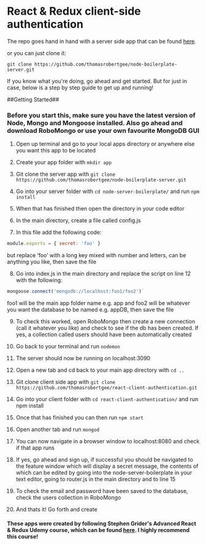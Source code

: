 # React & Redux client-side authentication

The repo goes hand in hand with a server side app that can be found [here](https://github.com/thomasrobertgee/node-boilerplate-server.git).

or you can just clone it:

`git clone https://github.com/thomasrobertgee/node-boilerplate-server.git`

If you know what you're doing, go ahead and get started. But for just in case, below is a step by step guide to get up and running!


##Getting Started##

### Before you start this, make sure you have the latest version of Node, Mongo and Mongoose installed. Also go ahead and download RoboMongo or use your own favourite MongoDB GUI

1. Open up terminal and go to your local apps directory or anywhere else you want this app to be located

2. Create your app folder with `mkdir app`

3. Git clone the server app with `git clone https://github.com/thomasrobertgee/node-boilerplate-server.git`

4. Go into your server folder with `cd node-server-boilerplate/` and run `npm install`

5. When that has finished then open the directory in your code editor

6. In the main directory, create a file called config.js

7. In this file add the following code: 
```javascript
module.exports = { secret: 'foo' }
```
but replace ‘foo’ with a long key mixed with number and letters, can be anything you like, then save the file

8. Go into index.js in the main directory and replace the script on line 12 with the following: 
```javascript
mongoose.connect('mongodb://localhost:foo1/foo2')` 
```
foo1 will be the main app folder name e.g. app and foo2 will be whatever you want the database to be named e.g. appDB, then save the file

9. To check this worked, open RoboMongo then create a new connection (call it whatever you like) and check to see if the db has been created. If yes, a collection called users should have been automatically created 

10. Go back to your terminal and run `nodemon` 

11. The server should now be running on localhost:3090

12. Open a new tab and cd back to your main app directory with `cd ..`

13. Git clone client side app with `git clone https://github.com/thomasrobertgee/react-client-authentication.git`

14. Go into your client folder with `cd react-client-authentication/` and run npm install

15. Once that has finished you can then run `npm start`

16. Open another tab and run `mongod`

17. You can now navigate in a browser window to localhost:8080 and check if that app runs

18. If yes, go ahead and sign up, if successful you should be navigated to the feature window which will display a secret message, the contents of which can be edited by going into the node-server-boilerplate in your text editor, going to router.js in the main directory and to line 15

19. To check the email and password have been saved to the database, check the users collection in RoboMongo

20. And thats it! Go forth and create 


#### These apps were created by following Stephen Grider's Advanced React & Redux Udemy course, which can be found [here](https://www.udemy.com/react-redux-tutorial). I highly recommend this course!
